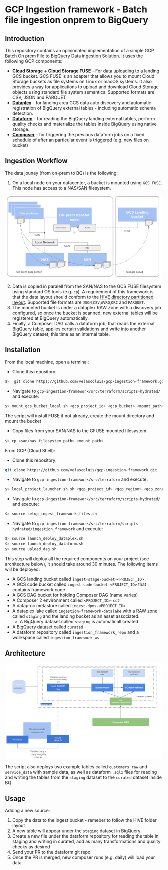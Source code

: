 # GCP Ingestion framework - Batch file ingestion onprem to BigQuery

## Introduction

This repository contains an opinionated implementation of a simple GCP Batch On prem File to BigQuery Data ingestion Solution.
It uses the following GCP components:

* [**Cloud Storage**](https://cloud.google.com/storage) + [**Cloud Storage FUSE**](https://cloud.google.com/storage/docs/gcs-fuse) - For data uploading to a landing GCS bucket. GCS FUSE is an adapter that allows you to mount Cloud Storage buckets as file systems on Linux or macOS systems. It also provides a way for applications to upload and download Cloud Storage objects using standard file system semantics. Supported formats are: CSV, JSON and PARQUET
* [**Dataplex**](https://cloud.google.com/dataplex) - for landing area GCS data auto discovery and automatic registration of BigQuery external tables - including automatic schema detection.
* [**Dataform**](https://cloud.google.com/dataform) - for reading the BigQuery landing external tables, perform quality checks and materialize the tables inside BigQuery using native storage.
* [**Composer**](https://cloud.google.com/composer) - for triggering the previous dataform jobs on a fixed schedule of after an particular event is triggered (e.g. new files on bucket)



## Ingestion Workflow

The data jouney (from on-prem to BQ) is the following:

1. On a local node on your datacenter, a bucket is mounted using `GCS FUSE`. This node has  access to a NAS/SAN filesystem. 

![alt text](assets/02.png)

2. Data is copied in paralell from the SAN/NAS to the GCS FUSE filesystem using standard OS tools (e.g. `cp`). A requirement of this framework is that the data layout should conform to the [HIVE directory partitioned layout](https://cloud.google.com/bigquery/docs/hive-partitioned-queries-gcs#supported_data_layouts). Supported file formats are `JSON`,`CSV`,`AVRO`,`ORC` and `PARQUET`.
3. The mounted bucket is under a dataplex RAW Zone with a discovery job configured, so once the bucket is scanned, new external tables will be registered at BigQuery automatically.
4. Finally, a Composer DAG calls a dataform job, that reads the external BigQuery table, applies certain validations and write into another BigQuery dataset, this time as an internal table.


## Installation

From the local machine, open a terminal:
- Clone this repository:
```bash
$>  git clone https://github.com/velascoluis/gcp-ingestion-framework.git
```
- Navigate to `gcp-ingestion-framework/src/terraform/scripts-hydrated/` and execute:
```bash
$> mount_gcs_bucket_local.sh <gcp_project_id> <gcp_bucket> <mount_path>
```
The script will install FUSE if not already, create the mount directory and mount the bucket
- Copy files from your SAN/NAS to the GFUSE mounted filesystem
```bash
$> cp <san/nas filesystem path> <mount_path>
```

From GCP (Cloud Shell):
- Clone this repository:

```bash
git clone https://github.com/velascoluis/gcp-ingestion-framework.git
```

- Navigate to `gcp-ingestion-framework/src/terraform` and execute:
```bash
$> local_project_launcher.sh.sh <gcp_project_id> <gcp_region> <gcp_zone> <gcp_user_id>
```
- Navigate to `gcp-ingestion-framework/src/terraform/scripts-hydrated/` and execute:
```bash
$> source setup_ingest_framework_files.sh
```
- Navigate to `gcp-ingestion-framework/src/terraform/scripts-hydrated/ingestion_framework` and execute:
```bash
$> source launch_deploy_dataplex.sh
$> source launch_deploy_dataform.sh
$> source upload_dag.sh
```



This step will deploy all the required components on your project (see architecture below), it should take around 30 minutes.
The following items will be deployed:

* A GCS landing bucket called `ingest-stage-bucket-<PROJECT_ID>`
* A GCS code bucket called `ingest-code-bucket-<PROJECT_ID>` that contains framework code
* A GCS DAG bucket for holding Composer DAG (name varies)
* A Composer 2 environment called `<PROJECT_ID>-cc2`
* A dataproc metastore  called `ingest-dpms-<PROJECT_ID>`
* A dataplex lake called `ingestion-framework-datalake` with a RAW zone called `staging` and the landing bucket as an asset associated.
    * A BigQuery dataset called  `staging` is automaticall created
* A BigQuery dataset called `curated` 
* A dataform repository called `ingestion_framework_repo` and a workspace called `ingestion_framework_ws`

## Architecture

![alt text](assets/01.png)


The script also deploys two example tables called `customers_raw` and `service_data` with sample data, as well as dataform `.sqlx` files for reading and writing the tables from the `staging` dataset to the `curated` dataset inside BQ

## Usage

Adding a new source:

1. Copy the data to the ingest bucket - remeber to follow the HIVE folder layout
2. A new table will appear under the `staging` dataset in BigQuery
3. Create a new file under the dataform repository for reading the table in staging and writing in curated, add as many transformations and quality checks as desired
4. Send your PR to the dataform git repo
5. Once the PR is merged, new composer runs (e.g. daily) will load your data
